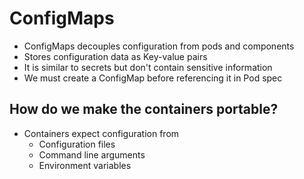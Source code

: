 # ConfigMaps
* ConfigMaps decouples configuration from pods and components
* Stores configuration data as Key-value pairs
* It is similar to secrets but don't contain sensitive information
* We must create a ConfigMap before referencing it in Pod spec


## How do we make the containers portable?

* Containers expect configuration from
  * Configuration files
  * Command line arguments
  * Environment variables








